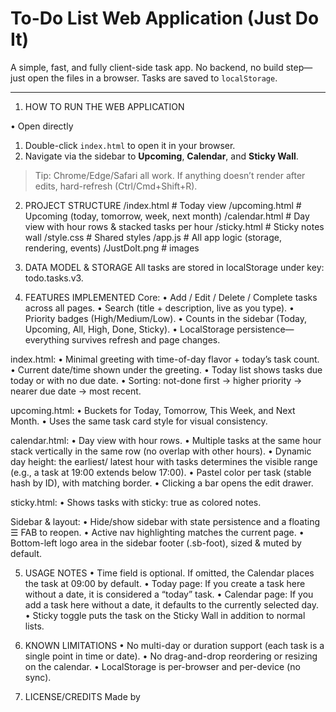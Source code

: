 # To-Do List Web Application (Just Do It)

A simple, fast, and fully client-side task app. No backend, no build step—just open the files in a browser. Tasks are saved to `localStorage`.

---

1) HOW TO RUN THE WEB APPLICATION

• Open directly
 1. Double-click `index.html` to open it in your browser.
 2. Navigate via the sidebar to **Upcoming**, **Calendar**, and **Sticky Wall**.

> Tip: Chrome/Edge/Safari all work. If anything doesn’t render after edits, hard-refresh (Ctrl/Cmd+Shift+R).

2) PROJECT STRUCTURE
   /index.html       # Today view
   /upcoming.html    # Upcoming (today, tomorrow, week, next month)
   /calendar.html    # Day view with hour rows & stacked tasks per hour
   /sticky.html      # Sticky notes wall
   /style.css        # Shared styles
   /app.js           # All app logic (storage, rendering, events)
   /JustDoIt.png     # images

3) DATA MODEL & STORAGE
   All tasks are stored in localStorage under key: todo.tasks.v3.

4) FEATURES IMPLEMENTED
   Core: • Add / Edit / Delete / Complete tasks across all pages.
         • Search (title + description, live as you type).
         • Priority badges (High/Medium/Low).
         • Counts in the sidebar (Today, Upcoming, All, High, Done, Sticky).
         • LocalStorage persistence—everything survives refresh and page changes.

  index.html: • Minimal greeting with time-of-day flavor + today’s task count.
              • Current date/time shown under the greeting.
              • Today list shows tasks due today or with no due date.
              • Sorting: not-done first → higher priority → nearer due date → most recent.

  upcoming.html: • Buckets for Today, Tomorrow, This Week, and Next Month.
                 • Uses the same task card style for visual consistency.

  calendar.html: • Day view with hour rows.
                 • Multiple tasks at the same hour stack vertically in the same row (no overlap with other hours).
                 • Dynamic day height: the earliest/ latest hour with tasks determines the visible range (e.g., a task at
                   19:00 extends below 17:00).
                 • Pastel color per task (stable hash by ID), with matching border.
                 • Clicking a bar opens the edit drawer.

  sticky.html: • Shows tasks with sticky: true as colored notes.

  Sidebar & layout: • Hide/show sidebar with state persistence and a floating ☰ FAB to reopen.
                  • Active nav highlighting matches the current page.
                  • Bottom-left logo area in the sidebar footer (.sb-foot), sized & muted by default.

5) USAGE NOTES
 • Time field is optional. If omitted, the Calendar places the task at 09:00 by default.
 • Today page: If you create a task here without a date, it is considered a “today” task.
 • Calendar page: If you add a task here without a date, it defaults to the currently selected day.
 • Sticky toggle puts the task on the Sticky Wall in addition to normal lists.

6) KNOWN LIMITATIONS
 • No multi-day or duration support (each task is a single point in time or date).
 • No drag-and-drop reordering or resizing on the calendar.
 • LocalStorage is per-browser and per-device (no sync).

7) LICENSE/CREDITS
   Made by 























